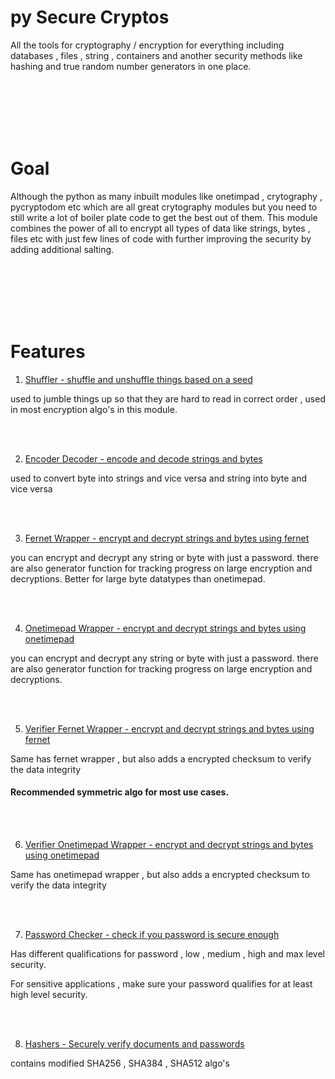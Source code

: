 # py Secure Cryptos

All the tools for cryptography / encryption for everything including databases , files , string , containers and another security methods like hashing and true random number generators in one place.

<br>
<br>
<br>
<br>
<br>


# Goal

Although the python as many inbuilt modules like onetimpad , crytography , pycryptodom etc which are all great crytography modules but you need to still write a lot of boiler plate code to get the best out of them. This module combines the power of all to encrypt all types of data like strings, bytes , files etc with just few lines of code with further improving the security by adding additional salting.


<br>
<br>
<br>
<br>
<br>

# Features

1. [Shuffler - shuffle and unshuffle things based on a seed](https://www.letscodeofficial.com/documentations/pySecureCryptos_shuffler#/)

used to jumble things up so that they are hard to read in correct order , used in most encryption algo's in this module.

<br>
<br>

2. [Encoder Decoder - encode and decode strings and bytes](https://www.letscodeofficial.com/documentations/pSC_encoderDecoders#/)

used to convert byte into strings and vice versa and string into byte and vice versa

<br>
<br>


3. [Fernet Wrapper - encrypt and decrypt strings and bytes using fernet](https://www.letscodeofficial.com/documentations/pSC_fernetWrapper#/)

you can encrypt and decrypt any string or byte with just a password. there are also generator function for tracking progress on large encryption and decryptions. Better for large byte datatypes than onetimepad.

<br>
<br>


4. [Onetimepad Wrapper - encrypt and decrypt strings and bytes using onetimepad](https://www.letscodeofficial.com/documentations/pSC_onetimepadWrapper#/)

you can encrypt and decrypt any string or byte with just a password. there are also generator function for tracking progress on large encryption and decryptions.

<br>
<br>


5. [Verifier Fernet Wrapper - encrypt and decrypt strings and bytes using fernet](https://www.letscodeofficial.com/documentations/pSC_V_fernetWrapper#/)

Same has fernet wrapper , but also adds a encrypted checksum to verify the data integrity 

#### Recommended symmetric algo for most use cases.

<br>
<br>

6. [Verifier Onetimepad Wrapper - encrypt and decrypt strings and bytes using onetimepad](https://www.letscodeofficial.com/documentations/pSC_V_onetimepadWrapper#/)

Same has onetimepad wrapper , but also adds a encrypted checksum to verify the data integrity

<br>
<br>



7. [Password Checker - check if you password is secure enough](https://www.letscodeofficial.com/documentations/pSC_passwordChecker#/)

Has different qualifications for password , low , medium , high and max level security.

For sensitive applications , make sure your password qualifies for at least high level security.

<br>
<br>

8. [Hashers - Securely verify documents and passwords](https://www.letscodeofficial.com/documentations/pSC_hashers#/)

contains modified SHA256 , SHA384 , SHA512 algo's

<br>
<br>



<br>
<br>
<br>
<br>
<br>

